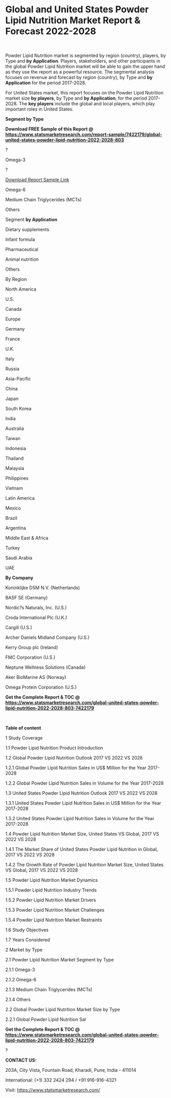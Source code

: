 <h1>Global and United States Powder Lipid Nutrition Market Report & Forecast 2022-2028</h1><br/><p>Powder Lipid Nutrition market is segmented by region (country), players, by Type and <strong>by Application</strong>. Players, stakeholders, and other participants in the global Powder Lipid Nutrition market will be able to gain the upper hand as they use the report as a powerful resource. The segmental analysis focuses on revenue and forecast by region (country), by Type and <strong>by Application</strong> for the period 2017-2028.</p>
 
 
 
 <p>For United States market, this report focuses on the Powder Lipid Nutrition market size <strong>by players</strong>, by Type and <strong>by Application</strong>, for the period 2017-2028. The <strong>key players</strong> include the global and local players, which play important roles in United States.</p>
 
 
 
 <p><strong>Segment by Type</strong></p>
 
 
 
 <div><b>Download FREE Sample of this Report @ <a href="https://www.statsmarketresearch.com/download-free-sample/7422179/global-united-states-powder-lipid-nutrition-2022-2028-803">https://www.statsmarketresearch.com/report-sample/7422179/global-united-states-powder-lipid-nutrition-2022-2028-803</a></b></div>
 
 
 
 <p>? </p>
 
 
 
 <p>Omega-3</p>
 
 
 
 <p>? </p>
 
 
 
 <p><a href="https://www.statsmarketresearch.com/download-free-sample/7422179/global-united-states-powder-lipid-nutrition-2022-2028-803">Download Report Sample Link</a></p>
 
 
 
 <p>Omega-6</p>
 
 
 
 <p>Medium Chain Triglycerides (MCTs)</p>
 
 
 
 <p>Others</p>
 
 
 
 <p>Segment <strong>by Application</strong></p>
 
 
 
 <p>Dietary supplements</p>
 
 
 
 <p>Infant formula</p>
 
 
 
 <p>Pharmaceutical</p>
 
 
 
 <p>Animal nutrition</p>
 
 
 
 <p>Others</p>
 
 
 
 <p>By Region</p>
 
 
 
 <p>North America</p>
 
 
 
 <p>U.S.</p>
 
 
 
 <p>Canada</p>
 
 
 
 <p>Europe</p>
 
 
 
 <p>Germany</p>
 
 
 
 <p>France</p>
 
 
 
 <p>U.K.</p>
 
 
 
 <p>Italy</p>
 
 
 
 <p>Russia</p>
 
 
 
 <p>Asia-Pacific</p>
 
 
 
 <p>China</p>
 
 
 
 <p>Japan</p>
 
 
 
 <p>South Korea</p>
 
 
 
 <p>India</p>
 
 
 
 <p>Australia</p>
 
 
 
 <p>Taiwan</p>
 
 
 
 <p>Indonesia</p>
 
 
 
 <p>Thailand</p>
 
 
 
 <p>Malaysia</p>
 
 
 
 <p>Philippines</p>
 
 
 
 <p>Vietnam</p>
 
 
 
 <p>Latin America</p>
 
 
 
 <p>Mexico</p>
 
 
 
 <p>Brazil</p>
 
 
 
 <p>Argentina</p>
 
 
 
 <p>Middle East & Africa</p>
 
 
 
 <p>Turkey</p>
 
 
 
 <p>Saudi Arabia</p>
 
 
 
 <p>UAE</p>
 
 
 
 <p><strong>By Company</strong></p>
 
 
 
 <p>Koninklijke DSM N.V. (Netherlands)</p>
 
 
 
 <p>BASF SE (Germany)</p>
 
 
 
 <p>Nordic?s Naturals, Inc. (U.S.)</p>
 
 
 
 <p>Croda International Plc (U.K.)</p>
 
 
 
 <p>Cargill (U.S.)</p>
 
 
 
 <p>Archer Daniels Midland Company (U.S.)</p>
 
 
 
 <p>Kerry Group plc (Ireland)</p>
 
 
 
 <p>FMC Corporation (U.S.)</p>
 
 
 
 <p>Neptune Wellness Solutions (Canada)</p>
 
 
 
 <p>Aker BioMarine AS (Norway)</p>
 
 
 
 <p>Omega Protein Corporation (U.S.)</p>
 
 
 
 <div><b>Get the Complete Report & TOC @ <a href="https://www.statsmarketresearch.com/global-united-states-powder-lipid-nutrition-2022-2028-803-7422179">https://www.statsmarketresearch.com/global-united-states-powder-lipid-nutrition-2022-2028-803-7422179</a></b></div>
 
 
 
 <p><br />
 
 <b>Table of content</b></p>
 
 
 
 <p>1 Study Coverage<br />
 
 1.1 Powder Lipid Nutrition Product Introduction<br />
 
 1.2 Global Powder Lipid Nutrition Outlook 2017 VS 2022 VS 2028<br />
 
 1.2.1 Global Powder Lipid Nutrition Sales in US$ Million for the Year 2017-2028<br />
 
 1.2.2 Global Powder Lipid Nutrition Sales in Volume for the Year 2017-2028<br />
 
 1.3 United States Powder Lipid Nutrition Outlook 2017 VS 2022 VS 2028<br />
 
 1.3.1 United States Powder Lipid Nutrition Sales in US$ Million for the Year 2017-2028<br />
 
 1.3.2 United States Powder Lipid Nutrition Sales in Volume for the Year 2017-2028<br />
 
 1.4 Powder Lipid Nutrition Market Size, United States VS Global, 2017 VS 2022 VS 2028<br />
 
 1.4.1 The Market Share of United States Powder Lipid Nutrition in Global, 2017 VS 2022 VS 2028<br />
 
 1.4.2 The Growth Rate of Powder Lipid Nutrition Market Size, United States VS Global, 2017 VS 2022 VS 2028<br />
 
 1.5 Powder Lipid Nutrition Market Dynamics<br />
 
 1.5.1 Powder Lipid Nutrition Industry Trends<br />
 
 1.5.2 Powder Lipid Nutrition Market Drivers<br />
 
 1.5.3 Powder Lipid Nutrition Market Challenges<br />
 
 1.5.4 Powder Lipid Nutrition Market Restraints<br />
 
 1.6 Study Objectives<br />
 
 1.7 Years Considered<br />
 
 2 Market by Type<br />
 
 2.1 Powder Lipid Nutrition Market Segment by Type<br />
 
 2.1.1 Omega-3<br />
 
 2.1.2 Omega-6<br />
 
 2.1.3 Medium Chain Triglycerides (MCTs)<br />
 
 2.1.4 Others<br />
 
 2.2 Global Powder Lipid Nutrition Market Size by Type<br />
 
 2.2.1 Global Powder Lipid Nutrition Sal</p>
 
 
 
 <div><b>Get the Complete Report & TOC @ <a href="https://www.statsmarketresearch.com/global-united-states-powder-lipid-nutrition-2022-2028-803-7422179">https://www.statsmarketresearch.com/global-united-states-powder-lipid-nutrition-2022-2028-803-7422179</a></b></div>
 
 
 
 <p>? </p>
 
 
 
 <p><b>CONTACT US:</b><br />
 
 203A, City Vista, Fountain Road, Kharadi, Pune, India - 411014<br />
 
 International: (+1) 332 2424 294 / +91 916-916-4321<br />
 
 Visit: <a href="https://www.statsmarketresearch.com/">https://www.statsmarketresearch.com/</a></p>